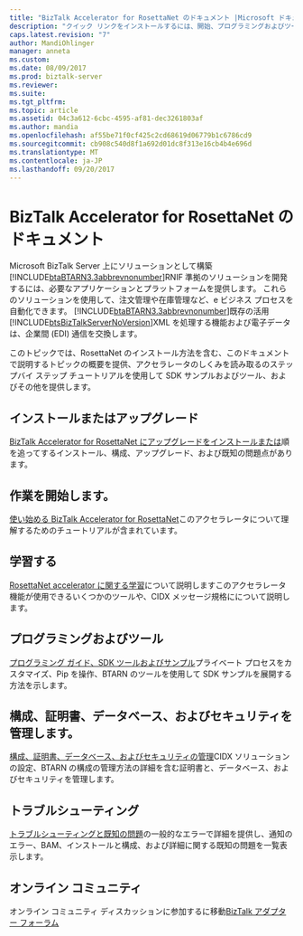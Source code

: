 ```yaml
---
title: "BizTalk Accelerator for RosettaNet のドキュメント |Microsoft ドキュメント"
description: "クイック リンクをインストールするには、開始、プログラミングおよびツール、管理、および BizTalk Server では、RosettaNet accelerator (BTARN) のトラブルシューティングの詳細は、"
caps.latest.revision: "7"
author: MandiOhlinger
manager: anneta
ms.custom: 
ms.date: 08/09/2017
ms.prod: biztalk-server
ms.reviewer: 
ms.suite: 
ms.tgt_pltfrm: 
ms.topic: article
ms.assetid: 04c3a612-6cbc-4595-af81-dec3261803af
ms.author: mandia
ms.openlocfilehash: af55be71f0cf425c2cd68619d06779b1c6786cd9
ms.sourcegitcommit: cb908c540d8f1a692d01dc8f313e16cb4b4e696d
ms.translationtype: MT
ms.contentlocale: ja-JP
ms.lasthandoff: 09/20/2017
---
```

# <a name="microsoft-biztalk-accelerator-for-rosettanet-documentation"></a>BizTalk Accelerator for RosettaNet のドキュメント

 Microsoft BizTalk Server 上にソリューションとして構築[!INCLUDE[btaBTARN3.3abbrevnonumber](../../includes/btabtarn3-3abbrevnonumber-md.md)]RNIF 準拠のソリューションを開発するには、必要なアプリケーションとプラットフォームを提供します。 これらのソリューションを使用して、注文管理や在庫管理など、e ビジネス プロセスを自動化できます。 [!INCLUDE[btaBTARN3.3abbrevnonumber](../../includes/btabtarn3-3abbrevnonumber-md.md)]既存の活用[!INCLUDE[btsBizTalkServerNoVersion](../../includes/btsbiztalkservernoversion-md.md)]XML を処理する機能および電子データは、企業間 (EDI) 通信を交換します。  

このトピックでは、RosettaNet のインストール方法を含む、このドキュメントで説明するトピックの概要を提供、アクセラレータのしくみを読み取るのステップバイ ステップ チュートリアルを使用して SDK サンプルおよびツール、およびその他を提供します。

## <a name="install-or-upgrade"></a>インストールまたはアップグレード
[BizTalk Accelerator for RosettaNet にアップグレードをインストールまたは](install-configure-upgrade-uninstall-troubleshoot-rosettanet.md)順を追ってするインストール、構成、アップグレード、および既知の問題点があります。

## <a name="get-started"></a>作業を開始します。
[使い始める BizTalk Accelerator for RosettaNet](get-started-with-biztalk-accelerator-for-rosettanet.md)このアクセラレータについて理解するためのチュートリアルが含まれています。

## <a name="learn"></a>学習する
[RosettaNet accelerator に関する学習](learn-the-rosettanet-accelerator-and-the-biztalk-tools-available.md)について説明しますこのアクセラレータ機能が使用できるいくつかのツールや、CIDX メッセージ規格にについて説明します。

## <a name="programming-and-tooling"></a>プログラミングおよびツール
[プログラミング ガイド、SDK ツールおよびサンプル](programming-guide-SDK-tools-and-samples.md)プライベート プロセスをカスタマイズ、Pip を操作、BTARN のツールを使用して SDK サンプルを展開する方法を示します。 

## <a name="manage-configuration-certificates-databases-and-security"></a>構成、証明書、データベース、およびセキュリティを管理します。
[構成、証明書、データベース、およびセキュリティの管理](manage-configuration-certificates-databases-security.md)CIDX ソリューションの設定、BTARN の構成の管理方法の詳細を含む証明書と、データベース、およびセキュリティを管理します。

## <a name="troubleshooting"></a>トラブルシューティング
[トラブルシューティングと既知の問題](troubleshooting-and-known-issues-in-rosettanet.md)の一般的なエラーで詳細を提供し、通知のエラー、BAM、インストールと構成、および詳細に関する既知の問題を一覧表示します。

## <a name="online-community"></a>オンライン コミュニティ  
 オンライン コミュニティ ディスカッションに参加するに移動[BizTalk アダプター フォーラム](https://social.msdn.microsoft.com/Forums/en-US/home?forum=biztalkr2adapters)